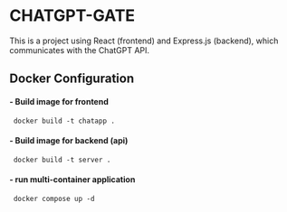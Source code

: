 
# CHATGPT-GATE 

This is a project using React (frontend) and Express.js (backend), which communicates with the ChatGPT API.

## Docker Configuration

#### - Build image for frontend 
```http
 docker build -t chatapp .
```

#### - Build image for backend (api)
```http
 docker build -t server .
```

#### - run multi-container application
```http
 docker compose up -d
```

